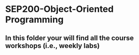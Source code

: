 # SEP200-Object-Oriented Programming
## In this folder your will find all the course workshops (i.e., weekly labs) 
